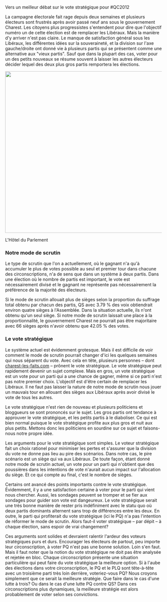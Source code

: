 Vers un meilleur débat sur le vote stratégique pour #QC2012

<p>La campagne électorale fait rage depuis deux semaines et plusieurs électeurs sont frustrés après avoir passé neuf ans sous le gouvernement Charest. Les citoyens plus progressistes s'entendent pour dire que l'objectif numéro un de cette élection est de remplacer les Libéraux. Mais la manière d'y arriver n'est pas claire. Le manque de satisfaction général sous les Libéraux, les différentes idées sur la souveraineté, et la division sur l'axe gauche/droite ont donné vie à plusieurs partis qui se présentent comme une alternative aux "vieux partis". Sauf que dans la plupart des cas, voter pour un des petits nouveaux se résume souvent à laisser les autres électeurs décider <span class="highlight">lequel des deux plus gros partis remportera</span> les élections.</p>


<div class="img"><a href="http://fr.wikipedia.org/wiki/Fichier:Qu%C3%A9bec_-_H%C3%B4tel_du_Parlement_3.jpg"><img style="width:520px;" src="http://upload.wikimedia.org/wikipedia/commons/thumb/4/46/Qu%C3%A9bec_-_H%C3%B4tel_du_Parlement_3.jpg/800px-Qu%C3%A9bec_-_H%C3%B4tel_du_Parlement_3.jpg"></a><p>L'Hôtel du Parlement</p></div>

<h3>Notre mode de scrutin</h3>

<p>Le type de scrutin que l'on a actuellement, où le gagnant n'a qu'à accumuler le plus de votes possible au seul et premier tour dans chacune des circonscriptions, n'a de sens que dans un système à deux partis. Dans une élection où <span class="highlight">le nombre de partis est important, le vote est nécessairement divisé</span> et le gagnant ne représente pas nécessairement la préférence de la majorité des électeurs.</p>

<p>Si le mode de scrutin allouait plus de sièges selon la proportion du suffrage total obtenu par chacun des partis, QS avec 3.79 % des voix obtiendrait environ quatre sièges à l'Assemblée. Dans la situation actuelle, ils n'ont obtenu qu'un seul siège. Si notre mode de scrutin laissait une place à la proportionnalité, le gouvernement Charest ne pourrait pas être majoritaire avec 66 sièges après n'avoir obtenu que 42.05 % des votes.</p>

<h3>Le vote stratégique</h3>

<p>Le système actuel est évidemment grotesque. Mais il est difficile de voir comment le mode de scrutin pourrait changer d'ici les quelques semaines qui nous séparent du vote. Avec cela en tête, plusieurs personnes &ndash; dont <a href="/">charest-les-faits.com</a> &ndash; prônent le vote stratégique. Le vote stratégique peut rapidement devenir un sujet complexe. Mais en gros, un vote stratégique est un <span class="highlight">vote pour un parti qui a une chance de gagner</span>, même si ce parti n'est pas notre premier choix. L'objectif est d'être certain de remplacer les Libéraux. Il ne faut pas laisser la nature de notre mode de scrutin nous jouer un mauvais tour en allouant des sièges aux Libéraux après avoir divisé le vote de tous les autres.</p>

<p>Le vote stratégique n'est rien de nouveau et plusieurs politiciens et bloggueurs se sont prononcés sur le sujet. Les gros partis ont tendance à approuver le vote stratégique, et les petits partis à le diaboliser. Ce qui est bien normal puisque le vote stratégique profite aux plus gros et nuit aux plus petits. Mettons donc les politiciens en sourdine sur ce sujet et faisons-nous notre propre idée.</p>

<p>Les arguments pour le vote stratégique sont simples. Le voteur stratégique fait un choix rationel pour minimiser les pertes et s'assurer que la division du vote ne donne pas lieu au pire des scénarios. Dans notre cas, le pire scénario est un siège qui va aux Libéraux. De toute façon, étant donné notre mode de scrutin actuel, un vote pour un parti qui n'obtient que des poussières dans les intentions de vote n'aurait aucun impact sur l'allocation du siège. Et ce qui compte au final, c'est le nombre de sièges.</p>

<p>Certains ont avancé des points importants contre le vote stratégique. Évidemment, il y a une satisfaction certaine à voter pour le parti qui vient nous chercher. Aussi, les sondages peuvent se tromper et se fier aux sondages pour guider son vote est dangeureux. Le vote stratégique serait une très bonne manière de rester pris indéfiniment avec le statu quo où deux partis dominants alternent sans trop de différences entre les deux. En outre, le parti qui profiterait du vote stratégique (ici le PQ) n'a pas l'intention de réformer le mode de scrutin. Alors faut-il voter stratégique &ndash; par dépit &ndash; à chaque élection, sans espoir de vrai changement?</p>

<p>Ces arguments sont solides et devraient ralentir l'ardeur des voteurs stratégiques purs et durs. Encourager les électeurs de partout, peu importe leur circonscription, à voter PQ n'est pas une bonne solution. Loin s'en faut. Mais il faut noter que la notion du vote stratégique ne doit pas être analysée et rejetée en bloc. <span class="highlight">Chaque circonscription présente une situation particulière</span> qui peut faire du vote stratégique la meilleure option. Si à l'aube des élections dans votre circonscription, le PQ et le PLQ sont tête-à-tête avec un troisième parti très loin derrière, voteriez-vous PQ? Nous croyons simplement que ce serait la meilleure stratégie. Que faire dans le cas d'une lutte à trois? Ou dans le cas d'une lutte PQ contre QS? Dans ces circonscriptions plus dynamiques, la meilleure stratégie est  alors probablement de voter selon ses convictions.</p>
